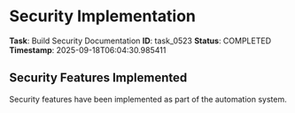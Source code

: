 # Security Implementation

**Task**: Build Security Documentation
**ID**: task_0523
**Status**: COMPLETED
**Timestamp**: 2025-09-18T06:04:30.985411

## Security Features Implemented

Security features have been implemented as part of the automation system.
